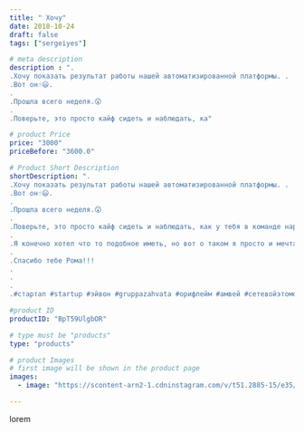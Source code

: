```yaml
---
title: " Хочу"
date: 2018-10-24
draft: false
tags: ["sergeiyes"]

# meta description
description : ".
.Хочу показать результат работы нашей автоматизированной платформы. .
.Вот он☝️😃.
.
.Прошла всего неделя.😲
.
.Поверьте, это просто кайф сидеть и наблюдать, ка"

# product Price
price: "3000"
priceBefore: "3600.0"

# Product Short Description
shortDescription: ".
.Хочу показать результат работы нашей автоматизированной платформы. .
.Вот он☝️😃.
.
.Прошла всего неделя.😲
.
.Поверьте, это просто кайф сидеть и наблюдать, как у тебя в команде народ прибавляется.😊
.
.Я конечно хотел что то подобное иметь, но вот о таком я просто и мечтать не мог. Такое, что сотворил наш наставник, просто в голове не укладывается.🔥🔥🔥🚀🚀🚀😲😲😲
.
.Спасибо тебе Рома!!!
.
.
.
.#стартап #startup #эйвон #gruppazahvata #орифлейм #амвей #сетевойэтомоё #сетевой #миллионер #бизнесбезвложений #млм #сетевойэтомодно #сетевоймаркетинг #стильжизни #типичныесетевики #пятигорск #КРЫМ #Севастополь #бизнес #sergeystar"

#product ID
productID: "BpT59UlgbOR"

# type must be "products"
type: "products"

# product Images
# first image will be shown in the product page
images:
  - image: "https://scontent-arn2-1.cdninstagram.com/v/t51.2885-15/e35/43913470_2208597276050415_3094624170449150005_n.jpg?tp=1&_nc_ht=scontent-arn2-1.cdninstagram.com&_nc_cat=103&_nc_ohc=h0MFe0MKTjYAX8-gCOe&ccb=7-4&oh=e7c04513d5c2b497775f31457e58c496&oe=6082A76D&_nc_sid=86f79a&ig_cache_key=MTg5NzExNDc3MDY5NjQxODE5Mw%3D%3D.2-ccb7-4"

---
```

lorem
